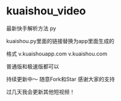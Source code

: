 # kuaishou_video

最新快手解析方法 py

kuaishou.py里面的链接替换为app里面生成的

格式
v.kuaishouapp.com
v.kuaishou.com

普通版和极速版都可以

 持续更新中〜
 随意Fork和Star 感谢大家的支持
 
 过几天我会更新其他短视频！
